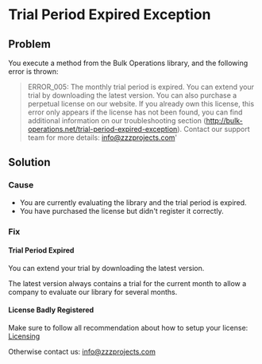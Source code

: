 # Trial Period Expired Exception

## Problem

You execute a method from the Bulk Operations library, and the following error is thrown:

> ERROR_005: The monthly trial period is expired. You can extend your trial by downloading the latest version. You can also purchase a perpetual license on our website. If you already own this license, this error only appears if the license has not been found, you can find additional information on our troubleshooting section (http://bulk-operations.net/trial-period-expired-exception). Contact our support team for more details: <a href="mailto:info@zzzprojects.com">info@zzzprojects.com</a>'

## Solution

### Cause

- You are currently evaluating the library and the trial period is expired.
- You have purchased the license but didn't register it correctly.

### Fix

#### Trial Period Expired

You can extend your trial by downloading the latest version.

The latest version always contains a trial for the current month to allow a company to evaluate our library for several months.

#### License Badly Registered

Make sure to follow all recommendation about how to setup your license: [Licensing](/licensing)

Otherwise contact us: <a href="mailto:info@zzzprojects.com">info@zzzprojects.com</a>
